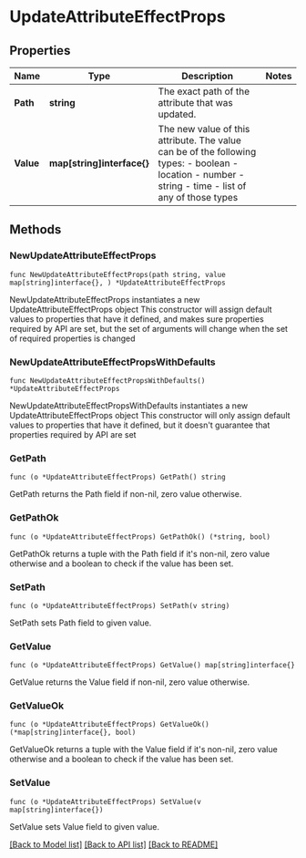 # UpdateAttributeEffectProps

## Properties

Name | Type | Description | Notes
------------ | ------------- | ------------- | -------------
**Path** | **string** | The exact path of the attribute that was updated. | 
**Value** | **map[string]interface{}** | The new value of this attribute. The value can be of the following types: - boolean - location - number - string - time - list of any of those types  | 

## Methods

### NewUpdateAttributeEffectProps

`func NewUpdateAttributeEffectProps(path string, value map[string]interface{}, ) *UpdateAttributeEffectProps`

NewUpdateAttributeEffectProps instantiates a new UpdateAttributeEffectProps object
This constructor will assign default values to properties that have it defined,
and makes sure properties required by API are set, but the set of arguments
will change when the set of required properties is changed

### NewUpdateAttributeEffectPropsWithDefaults

`func NewUpdateAttributeEffectPropsWithDefaults() *UpdateAttributeEffectProps`

NewUpdateAttributeEffectPropsWithDefaults instantiates a new UpdateAttributeEffectProps object
This constructor will only assign default values to properties that have it defined,
but it doesn't guarantee that properties required by API are set

### GetPath

`func (o *UpdateAttributeEffectProps) GetPath() string`

GetPath returns the Path field if non-nil, zero value otherwise.

### GetPathOk

`func (o *UpdateAttributeEffectProps) GetPathOk() (*string, bool)`

GetPathOk returns a tuple with the Path field if it's non-nil, zero value otherwise
and a boolean to check if the value has been set.

### SetPath

`func (o *UpdateAttributeEffectProps) SetPath(v string)`

SetPath sets Path field to given value.


### GetValue

`func (o *UpdateAttributeEffectProps) GetValue() map[string]interface{}`

GetValue returns the Value field if non-nil, zero value otherwise.

### GetValueOk

`func (o *UpdateAttributeEffectProps) GetValueOk() (*map[string]interface{}, bool)`

GetValueOk returns a tuple with the Value field if it's non-nil, zero value otherwise
and a boolean to check if the value has been set.

### SetValue

`func (o *UpdateAttributeEffectProps) SetValue(v map[string]interface{})`

SetValue sets Value field to given value.



[[Back to Model list]](../README.md#documentation-for-models) [[Back to API list]](../README.md#documentation-for-api-endpoints) [[Back to README]](../README.md)


